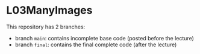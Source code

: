 # L03ManyImages

This repository has 2 branches:
- branch `main`: contains incomplete base code (posted before the lecture)
- branch `final`: contains the final complete code (after the lecture)